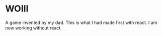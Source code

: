 # WOIII
A game invented by my dad. This is what I had made first with react. I am now working without react.
